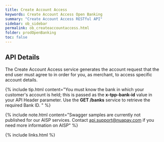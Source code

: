 ```yaml
---
title: Create Account Access
keywords: Create Account Access Open Banking 
summary: "Create Account Access RESTful API"
sidebar: ob_sidebar
permalink: ob_createaccountaccess.html
folder: prodOpenBanking
toc: false
---
```


## API Details

The Create Account Access service generates the account request that the end user must agree to in order for you, as merchant, to access specific account details.

{% include tip.html content="You must know the bank in which your customer's account is held; this is passed as the <b>x-tpp-bank-id</b> value in your API Header parameter. Use the <b>GET /banks</b> service to retrieve the required Bank ID. " %}

<!--
{% include swagger_ob.html %}

<ul id="profileTabs" class="nav nav-tabs">
    
   
</ul>
 

 {% include redoc.html %}

loadRedoc('#profileTabs', 'https://sentenial.github.io/open-banking-swagger/docs/redoc.html');
var timerRef = setInterval(function() { getDocs('operation/createAccountRequestUsingPOST','#profileTabs',timerRef); }, 500);

</script>


<div id="mydiv"></div>


</div>



</div>
-->

{% include note.html content="Swagger samples are currently not published for our AISP services. Contact [api.support@nuapay.com](mailto:api.support@nuapay.com) if you need more information on AISP" %}


{% include links.html %}